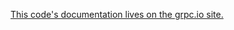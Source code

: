 [This code's documentation lives on the grpc.io site.](https://grpc.io/docs/languages/python/quickstart/)
